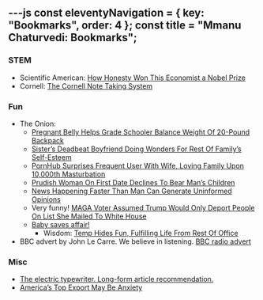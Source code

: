 ---js
const eleventyNavigation = {
	key: "Bookmarks",
	order: 4
};
const title = "Mmanu Chaturvedi: Bookmarks";
---
<article class="prose lg:prose-base max-w-none">

### STEM

- Scientific American: [How Honesty Won This Economist a Nobel Prize](https://www.scientificamerican.com/article/how-the-mathematics-of-honesty-underlies-these-auctions/)
- Cornell: [The Cornell Note Taking System](https://lsc.cornell.edu/how-to-study/taking-notes/cornell-note-taking-system/)

### Fun
- The Onion: 
	-	[Pregnant Belly Helps Grade Schooler Balance Weight Of 20-Pound Backpack](https://www.theonion.com/pregnant-belly-helps-grade-schooler-balance-weight-of-2-1851521196)
	-	[Sister’s Deadbeat Boyfriend Doing Wonders For Rest Of Family’s Self-Esteem](https://theonion.com/sister-s-deadbeat-boyfriend-doing-wonders-for-rest-of-f-1851551219/)
	- 	[PornHub Surprises Frequent User With Wife, Loving Family Upon 10,000th Masturbation](https://theonion.com/pornhub-surprises-frequent-user-with-wife-loving-famil-1851604117/)
	- 	[Prudish Woman On First Date Declines To Bear Man’s Children](https://theonion.com/prudish-woman-on-first-date-declines-to-bear-man-s-chil-1851339690/)
	-	[News Happening Faster Than Man Can Generate Uninformed Opinions](https://www.theonion.com/news-happening-faster-than-man-can-generate-uninformed-1851601466)
   	-	Very funny! [MAGA Voter Assumed Trump Would Only Deport People On List She Mailed To White House](https://theonion.com/maga-voter-assumed-trump-would-only-deport-people-on-list-she-mailed-to-white-house/)
	- 	[Baby saves affair!](https://theonion.com/baby-saves-affair/)
        -	Wisdom: [Temp Hides Fun, Fulfilling Life From Rest Of Office](https://theonion.com/temp-hides-fun-fulfilling-life-from-rest-of-office-1819566599/)
- BBC advert by John Le Carre. We believe in listening. [BBC radio advert](https://www.youtube.com/watch?v=rTvh61DctUY)

### Misc
- [The electric typewriter.  Long-form article recommendation.](https://tetw.org/)
- [America’s Top Export May Be Anxiety](https://12ft.io/https://www.theatlantic.com/ideas/archive/2024/06/mental-health-crisis-anglosphere-depressed/678724/)
</article>
